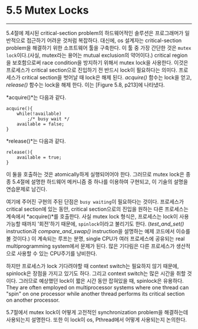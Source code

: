 # 5.5 Mutex Locks
---

5.4절에 제시된 critical-section problem의 하드웨어적인 솔루션은 프로그래머가 일반적으로 접근하기 어려운 것처럼 복잡하다. 대신에, os 설계자는 critical-section problem을 해결하기 위한 소프트웨어 툴을 구축한다. 이 툴 중 가장 간단한 것은 `mutex lock`이다.(사실, mutex라는 용어는 mutual exclusion의 약어이다.) critical region을 보호함으로써 race condition을 방지하기 위해서 mutex lock을 사용한다. 이것은 프로세스가 critical section으로 진입하기 전 반드시 lock이 필요하다는 의미다. 프로세스가 critical section을 벗어날 때 lock은 해제 된다. *acquire()* 함수는 lock을 얻고, *release()* 함수는 lock을 해제 한다. 이는 [Figure 5.8, p213]에 나타냈다.

*acquire()*는 다음과 같다.
	
	acquire(){
		while(!available)
			;/* busy wait */
		available = false;
	}

*release()*는 다음과 같다.

	release(){
		available = true;
	}

이 둘을 호출하는 것은 atomically하게 실행되어어야 한다. 그러므로 mutex lock은 종종 5.4절에 설명한 하드웨어 메커니즘 중 하나를 이용하여 구현되고, 이 기술의 설명을 연습문제로 남긴다.

여기에 주어진 구현의 주된 단점은 `busy waiting`이 필요하다는 것이다. 프로세스가 critical section에 있는 동안, critical section으로의 진입을 원하는 다른 프로세스는 계속에서 *acquire()*를 호출한다. 사실 mutex lock 형식은, 프로세스는 lock이 사용가능할 때까지 '회전'하기 때문에,  `spinlock`이라고 불리기도 한다. (*test_and_set()* instruction과 *compare_and_swap()* instruction을 설명하는 예제 코드에서 이슈를 볼 것이다.) 이 계속되는 루프는 분명, single CPU가 여러 프로세스에 공유되는 real multiprogramming system에서 문제가 된다. 많은 기다림은 다른 프로세스가 생산적으로 사용할 수 있는 CPU주기를 낭비한다.

하지만 프로세스가 lock 기다려야할 때 context switch는 필요하지 않기 때문에, spinlock은 장점을 가지고 있기도 하다. 그리고 context switch는 많은 시간을 취할 것이다. 그러므로 예상했던 lock이 짧은 시간 동안 잡혀있을 때, spinlock은 유용하다. They are often employed on multiprocessor systems where one thread can "spin" on one processor while another thread performs its critical section on another processor.

5.7절에서 mutex lock이 어떻게 고전적인 synchronization problem을 해결하는데 사용되는지 설명한다. 또한 이 lock이 os, Pthread에서 어떻게 사용되는지 논의한다.
